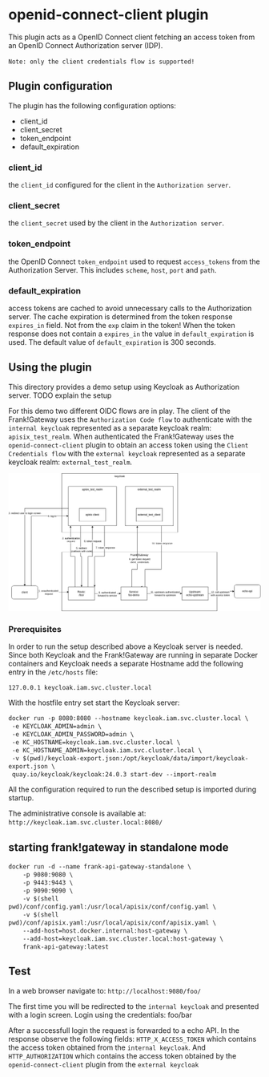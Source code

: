 # openid-connect-client plugin

This plugin acts as a OpenID Connect client fetching an access token from an OpenID Connect Authorization server (IDP).

`Note: only the client credentials flow is supported!`

## Plugin configuration
The plugin has the following configuration options:
- client_id 
- client_secret
- token_endpoint
- default_expiration

### client_id
the `client_id` configured for the client in the `Authorization server`.

### client_secret
the `client_secret` used by the client in the `Authorization server`.

### token_endpoint
the OpenID Connect `token_endpoint` used to request `access_tokens` from the Authorization Server. This includes `scheme`, `host`, `port` and `path`.

### default_expiration
access tokens are cached to avoid unnecessary calls to the Authorization server. The cache expiration is determined from the token response `expires_in` field.
Not from the `exp` claim in the token!
When the token response does not contain a `expires_in` the value in `default_expiration` is used. The default value of `default_expiration` is 300 seconds.

## Using the plugin
This directory provides a demo setup using Keycloak as Authorization server.
TODO explain the setup

For this demo two different OIDC flows are in play. The client of the Frank!Gateway uses the `Authorization Code flow` to authenticate with the `internal keycloak` represented as a separate keycloak realm: `apisix_test_realm`.
When authenticated the Frank!Gateway uses the `openid-connect-client` plugin to obtain an access token using the `Client Credentials flow` with the `external keycloak` represented as a separate keycloak realm: `external_test_realm`. 

![openid-connect-client-demo](oidc-client-demo.png)

### Prerequisites
In order to run the setup described above a Keycloak server is needed. Since both Keycloak and the Frank!Gateway are running in separate Docker containers and Keycloak needs a separate Hostname add the following entry in the `/etc/hosts` file:
```
127.0.0.1 keycloak.iam.svc.cluster.local
```

With the hostfile entry set start the Keycloak server:
```shell
docker run -p 8080:8080 --hostname keycloak.iam.svc.cluster.local \
 -e KEYCLOAK_ADMIN=admin \
 -e KEYCLOAK_ADMIN_PASSWORD=admin \
 -e KC_HOSTNAME=keycloak.iam.svc.cluster.local \
 -e KC_HOSTNAME_ADMIN=keycloak.iam.svc.cluster.local \
 -v $(pwd)/keycloak-export.json:/opt/keycloak/data/import/keycloak-export.json \
 quay.io/keycloak/keycloak:24.0.3 start-dev --import-realm
```

All the configuration required to run the described setup is imported during startup.

The administrative console is available at: `http://keycloak.iam.svc.cluster.local:8080/`

## starting frank!gateway in standalone mode
```shell
docker run -d --name frank-api-gateway-standalone \
  	-p 9080:9080 \
  	-p 9443:9443 \
  	-p 9090:9090 \
	-v $(shell pwd)/conf/config.yaml:/usr/local/apisix/conf/config.yaml \
	-v $(shell pwd)/conf/apisix.yaml:/usr/local/apisix/conf/apisix.yaml \
	--add-host=host.docker.internal:host-gateway \
	--add-host=keycloak.iam.svc.cluster.local:host-gateway \
  	frank-api-gateway:latest
```

## Test
In a web browser navigate to: `http://localhost:9080/foo/`

The first time you will be redirected to the `internal keycloak` and presented with a login screen.
Login using the credentials: foo/bar

After a successfull login the request is forwarded to a echo API. In the response observe the following fields:
`HTTP_X_ACCESS_TOKEN` which contains the access token obtained from the `internal keycloak`.
And `HTTP_AUTHORIZATION` which contains the access token obtained by the `openid-connect-client` plugin from the `external keycloak`